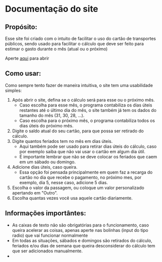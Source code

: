 <h1>Documentação do site</h1>
  <h2>Propósito:</h2>
    <p>Esse site foi criado com o intuito de facilitar o uso do cartão de transportes públicos, sendo usado para facilitar o cálculo que deve ser feito para estimar o gasto durante o mês (atual ou o próximo)</p>
    <p>Aperte <a href="https://gbarbosa06.github.io/JavaScript/gastoCartao/" target="_blank">aqui</a> para abrir</p>
  <h2>Como usar: </h2>
    <p>Como sempre tento fazer de maneira intuitiva, o site tem uma usabilidade simples: </p>
    <p>
      <ol>
        <li>Após abrir o site, defina se o cálculo será para esse ou o próximo mês. <ul><li>Caso escolha para esse mês, o programa contabiliza os dias úteis restantes até o último dia do mês, o site também já tem os dados do tamanho do mês (31, 30, 28, ...).</li>       <li>Caso escolha para o próximo mês, o programa contabiliza todos os dias úteis do próximo mês.</li></ul> </li>
        <li>Digite o saldo atual do seu cartão, para que possa ser retirado do cálculo.</li>
        <li>Digite quantos feriados tem no mês em dias úteis.   <ul><li>Aqui também pode ser usado para retirar dias úteis do cálculo, caso por exemplo saiba que não vai usar o cartão em algum dia útil.</li><li>É importante lembrar que não se deve colocar os feriados que caem em um sábado ou domingo.</li></ul></li>
        <li>Adicione dias úteis, caso queira.  <ul><li>Essa opção foi pensada principalmente em quem faz a recarga do cartão no dia que recebe o pagamento, no próximo mes, por exemplo, dia 5, nesse caso, adicione 5 dias.</li></ul></li>
        <li>Escolha o valor da passagem, ou coloque um valor personalizado apertando em "Outro".</li>
        <li>Escolha quantas vezes você usa aquele cartão diariamente.</li>
      </ol>
    </p>

  <h2>Informações importântes: </h2>
    <p>
      <ul>
        <li>As caixas de texto não são obrigatórias para o funcionamento, caso queira acelerar as coisas, apenas aperte nas bolinhas (input do tipo radio) que vai funcionar normalmente</li>
        <li>Em todas as situações, sábados e domingos são retirados do cálculo, feriados e/ou dias de semana que queira desconsiderar do cálculo tem que ser adicionados manualmente.</li>
        <li> </li>
      </ul>
    </p>
